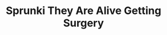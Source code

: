 ---
slug: sprunki-they-are-alive-getting-surgery
title: Sprunki They Are Alive Getting Surgery
description: "Sprunki They Are Alive Getting Surgery is an exciting online game. Play for free directly in your browser!"
icon: /images/popular_mods/Sprunki They Are Alive Getting Surgery.png
url: https://wowtbc.net/sprunkin/alive-getting-surgery/index.html
previewImage: /images/popular_mods/Sprunki They Are Alive Getting Surgery.png
type: popular mods

# SEO配置
seo:
  title: "Sprunki They Are Alive Getting Surgery - Play Free Online Game | Fun Browser Games"
  description: "Sprunki They Are Alive Getting Surgery - Play this fun online game for free in your browser. No download required!"
  ogImage: "/images/popular_mods/Sprunki They Are Alive Getting Surgery.png"
  keywords: "sprunki-they-are-alive-getting-surgery, online game, browser game, free game, popular mods game, play online"

videoUrls:
  - https://www.youtube.com/embed/example1
  - https://www.youtube.com/embed/example2

whyPlay:
  title: "Why Play Sprunki They Are Alive Getting Surgery?"
  items:
    - "Immersive Gameplay: Sprunki They Are Alive Getting Surgery offers an engaging and immersive gaming experience that will keep you entertained for hours"
    - "Challenging Levels: Test your skills with increasingly difficult challenges and obstacles"
    - "Beautiful Graphics: Enjoy stunning visuals and smooth animations that bring the game world to life"
    - "Regular Updates: New content and features are added regularly to keep the game fresh and exciting"
    - "Free to Play: Experience all the fun without spending a penny"
    - "Community Features: Connect with other players, share strategies, and compete for high scores"
    - "Cross-Platform: Play on any device with a web browser, no downloads required"

features:
  title: "Key Features of Sprunki They Are Alive Getting Surgery"
  image: "/images/popular_mods/Sprunki They Are Alive Getting Surgery.png"
  items:
    - "Intuitive Controls: Easy to learn controls make Sprunki They Are Alive Getting Surgery accessible for players of all skill levels"
    - "Multiple Game Modes: Enjoy various gameplay options that provide different challenges and experiences"
    - "Character Customization: Personalize your gaming experience with unique characters and items"
    - "Achievement System: Complete special tasks to earn rewards and recognition"
    - "Leaderboards: Compete with players worldwide and see who can achieve the highest scores"

characteristics:
  title: "Game Characteristics"
  image: "/images/popular_mods/Sprunki They Are Alive Getting Surgery.png"
  items:
    - "Genre: Popular mods game with elements of strategy and skill"
    - "Difficulty: Suitable for both casual gamers and those seeking a challenge"
    - "Play Time: Quick sessions or extended gameplay, depending on your preference"
    - "Art Style: Vibrant and engaging visuals that enhance the gaming experience"
    - "Sound Design: Immersive audio that complements the gameplay perfectly"

info: "Sprunki They Are Alive Getting Surgery is an exciting online game that offers players a unique and engaging gaming experience. With its intuitive controls, stunning visuals, and challenging gameplay, Sprunki They Are Alive Getting Surgery provides hours of entertainment for players of all ages and skill levels. Whether you're looking for a quick gaming session during a break or an extended play session, Sprunki They Are Alive Getting Surgery delivers an immersive experience that will keep you coming back for more. The game features multiple levels of increasing difficulty, ensuring that players are constantly challenged as they progress. With regular updates adding new content and features, Sprunki They Are Alive Getting Surgery remains fresh and exciting, providing endless entertainment options for its growing community of players."

howToPlayIntro: "Welcome to Sprunki They Are Alive Getting Surgery! This guide will walk you through the basics and help you master the game. Whether you're a beginner or looking to improve your skills, these tips and instructions will enhance your gaming experience."

howToPlaySteps:
  - title: "Getting Started"
    description: "Begin your Sprunki They Are Alive Getting Surgery adventure by familiarizing yourself with the controls. Use your keyboard or mouse to navigate through the game interface. The tutorial will guide you through the basic mechanics and help you understand the objectives."
  - title: "Understanding the Objectives"
    description: "In Sprunki They Are Alive Getting Surgery, your main goal is to progress through levels by completing specific objectives. Each level presents unique challenges that require different strategies and approaches."
  - title: "Mastering the Controls"
    description: "Practice using the controls to improve your precision and reaction time. Sprunki They Are Alive Getting Surgery requires quick reflexes and strategic thinking to overcome obstacles and defeat opponents."
  - title: "Utilizing Power-ups"
    description: "Collect power-ups throughout the game to enhance your abilities and overcome difficult challenges. Each power-up offers unique advantages that can be crucial for success."
  - title: "Developing Strategies"
    description: "As you progress in Sprunki They Are Alive Getting Surgery, develop effective strategies for different scenarios. Analyze patterns, anticipate challenges, and adapt your approach to maximize your performance."

faq:
  title: "Frequently Asked Questions about Sprunki They Are Alive Getting Surgery"
  items:
    - question: "Is Sprunki They Are Alive Getting Surgery free to play?"
      answer: "Yes, Sprunki They Are Alive Getting Surgery is completely free to play directly in your web browser. No downloads or purchases are required to enjoy the full game experience."
    - question: "Can I play Sprunki They Are Alive Getting Surgery on mobile devices?"
      answer: "Yes, Sprunki They Are Alive Getting Surgery is optimized for both desktop and mobile play. You can enjoy the game on any device with a web browser and internet connection."
    - question: "Are there any in-game purchases?"
      answer: "While Sprunki They Are Alive Getting Surgery is free to play, there may be optional in-game purchases available for cosmetic items or additional features that don't affect core gameplay."
    - question: "How often is Sprunki They Are Alive Getting Surgery updated?"
      answer: "The developers regularly update Sprunki They Are Alive Getting Surgery with new content, features, and improvements based on player feedback and game performance."
    - question: "Can I play Sprunki They Are Alive Getting Surgery offline?"
      answer: "Currently, Sprunki They Are Alive Getting Surgery requires an internet connection to play as it's a browser-based online game."
    - question: "Is Sprunki They Are Alive Getting Surgery suitable for children?"
      answer: "Yes, Sprunki They Are Alive Getting Surgery is designed to be family-friendly and suitable for players of all ages."
    - question: "How do I report bugs or issues?"
      answer: "If you encounter any problems while playing Sprunki They Are Alive Getting Surgery, you can report them through the game's support page or contact the developers directly through their website."
    - question: "Still Have Questions?"
      answer: "If you have additional questions about Sprunki They Are Alive Getting Surgery that aren't covered in this FAQ, please visit our support center or contact our customer service team for assistance."
---